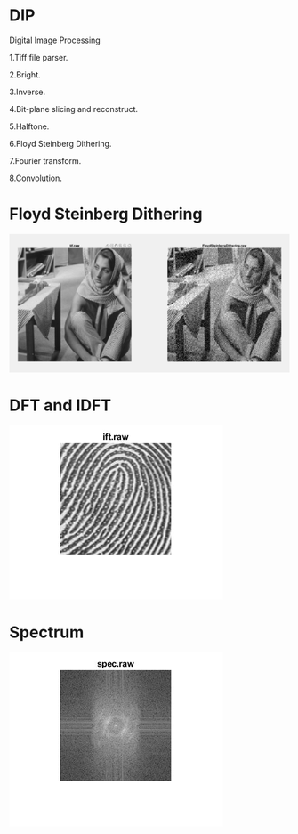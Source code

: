 # DIP
Digital Image Processing

1.Tiff file parser.

2.Bright.

3.Inverse.

4.Bit-plane slicing and reconstruct.

5.Halftone.

6.Floyd Steinberg Dithering.

7.Fourier transform.

8.Convolution.

# Floyd Steinberg Dithering

![image](https://github.com/MouChiaHung/DIP/blob/master/FloydSteinbergDithering.PNG)

# DFT and IDFT
![image](https://github.com/MouChiaHung/DIP/blob/master/Debug/finger.jpg)

# Spectrum
![image](https://github.com/MouChiaHung/DIP/blob/master/Debug/spec.jpg)
